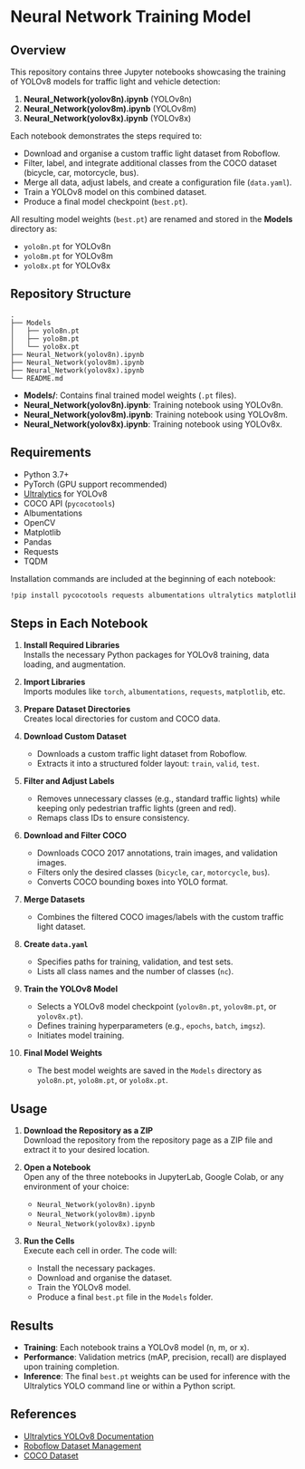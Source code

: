 # Neural Network Training Model

## Overview

This repository contains three Jupyter notebooks showcasing the training of YOLOv8 models for traffic light and vehicle detection:
1. **Neural_Network(yolov8n).ipynb** (YOLOv8n)
2. **Neural_Network(yolov8m).ipynb** (YOLOv8m)
3. **Neural_Network(yolov8x).ipynb** (YOLOv8x)

Each notebook demonstrates the steps required to:
- Download and organise a custom traffic light dataset from Roboflow.
- Filter, label, and integrate additional classes from the COCO dataset (bicycle, car, motorcycle, bus).
- Merge all data, adjust labels, and create a configuration file (`data.yaml`).
- Train a YOLOv8 model on this combined dataset.
- Produce a final model checkpoint (`best.pt`).

All resulting model weights (`best.pt`) are renamed and stored in the **Models** directory as:
- `yolo8n.pt` for YOLOv8n  
- `yolo8m.pt` for YOLOv8m  
- `yolo8x.pt` for YOLOv8x  

## Repository Structure

```
.
├── Models
│   ├── yolo8n.pt
│   ├── yolo8m.pt
│   └── yolo8x.pt
├── Neural_Network(yolov8n).ipynb
├── Neural_Network(yolov8m).ipynb
├── Neural_Network(yolov8x).ipynb
└── README.md
```

- **Models/**: Contains final trained model weights (`.pt` files).
- **Neural_Network(yolov8n).ipynb**: Training notebook using YOLOv8n.
- **Neural_Network(yolov8m).ipynb**: Training notebook using YOLOv8m.
- **Neural_Network(yolov8x).ipynb**: Training notebook using YOLOv8x.

## Requirements

- Python 3.7+
- PyTorch (GPU support recommended)
- [Ultralytics](https://github.com/ultralytics/ultralytics) for YOLOv8
- COCO API (`pycocotools`)
- Albumentations
- OpenCV
- Matplotlib
- Pandas
- Requests
- TQDM

Installation commands are included at the beginning of each notebook:
```bash
!pip install pycocotools requests albumentations ultralytics matplotlib pandas tqdm
```

## Steps in Each Notebook

1. **Install Required Libraries**  
   Installs the necessary Python packages for YOLOv8 training, data loading, and augmentation.

2. **Import Libraries**  
   Imports modules like `torch`, `albumentations`, `requests`, `matplotlib`, etc.

3. **Prepare Dataset Directories**  
   Creates local directories for custom and COCO data.

4. **Download Custom Dataset**  
   - Downloads a custom traffic light dataset from Roboflow.
   - Extracts it into a structured folder layout: `train`, `valid`, `test`.

5. **Filter and Adjust Labels**  
   - Removes unnecessary classes (e.g., standard traffic lights) while keeping only pedestrian traffic lights (green and red).
   - Remaps class IDs to ensure consistency.

6. **Download and Filter COCO**  
   - Downloads COCO 2017 annotations, train images, and validation images.
   - Filters only the desired classes (`bicycle`, `car`, `motorcycle`, `bus`).
   - Converts COCO bounding boxes into YOLO format.

7. **Merge Datasets**  
   - Combines the filtered COCO images/labels with the custom traffic light dataset.

8. **Create `data.yaml`**  
   - Specifies paths for training, validation, and test sets.
   - Lists all class names and the number of classes (`nc`).

9. **Train the YOLOv8 Model**  
   - Selects a YOLOv8 model checkpoint (`yolov8n.pt`, `yolov8m.pt`, or `yolov8x.pt`).
   - Defines training hyperparameters (e.g., `epochs`, `batch`, `imgsz`).
   - Initiates model training.

10. **Final Model Weights**  
    - The best model weights are saved in the `Models` directory as `yolo8n.pt`, `yolo8m.pt`, or `yolo8x.pt`.

## Usage

1. **Download the Repository as a ZIP**  
   Download the repository from the repository page as a ZIP file and extract it to your desired location.

2. **Open a Notebook**  
   Open any of the three notebooks in JupyterLab, Google Colab, or any environment of your choice:
   - `Neural_Network(yolov8n).ipynb`
   - `Neural_Network(yolov8m).ipynb`
   - `Neural_Network(yolov8x).ipynb`

3. **Run the Cells**  
   Execute each cell in order. The code will:
   - Install the necessary packages.
   - Download and organise the dataset.
   - Train the YOLOv8 model.
   - Produce a final `best.pt` file in the `Models` folder.

## Results

- **Training**: Each notebook trains a YOLOv8 model (n, m, or x).  
- **Performance**: Validation metrics (mAP, precision, recall) are displayed upon training completion.  
- **Inference**: The final `best.pt` weights can be used for inference with the Ultralytics YOLO command line or within a Python script.

## References

- [Ultralytics YOLOv8 Documentation](https://docs.ultralytics.com)
- [Roboflow Dataset Management](https://roboflow.com)
- [COCO Dataset](https://cocodataset.org)
